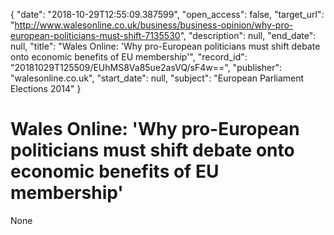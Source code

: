{
  "date": "2018-10-29T12:55:09.387599", 
  "open_access": false, 
  "target_url": "http://www.walesonline.co.uk/business/business-opinion/why-pro-european-politicians-must-shift-7135530", 
  "description": null, 
  "end_date": null, 
  "title": "Wales Online: 'Why pro-European politicians must shift debate onto economic benefits of EU membership'", 
  "record_id": "20181029T125509/EUhMS8Va85ue2asVQ/sF4w==", 
  "publisher": "walesonline.co.uk", 
  "start_date": null, 
  "subject": "European Parliament Elections 2014"
}

# Wales Online: 'Why pro-European politicians must shift debate onto economic benefits of EU membership'

None